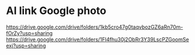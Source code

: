 # AI link Google photo
https://drive.google.com/drive/folders/1kb5cro47g0taqvbozGZ6aRn70m-fOrZy?usp=sharing
https://drive.google.com/drive/folders/1Fl4fhu30j2ObRr3Y39LscPZGoomSeexj?usp=sharing
